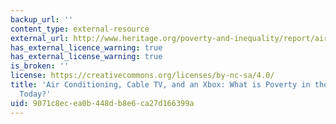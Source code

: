 ```yaml
---
backup_url: ''
content_type: external-resource
external_url: http://www.heritage.org/poverty-and-inequality/report/air-conditioning-cable-tv-and-xbox-what-poverty-the-united-states
has_external_licence_warning: true
has_external_license_warning: true
is_broken: ''
license: https://creativecommons.org/licenses/by-nc-sa/4.0/
title: 'Air Conditioning, Cable TV, and an Xbox: What is Poverty in the United States
  Today?'
uid: 9071c8ec-ea0b-448d-b8e6-ca27d166399a
---
```

